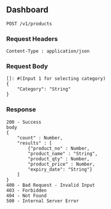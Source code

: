 ## Dashboard
```
POST /v1/products
```
### Request Headers
```
Content-Type : application/json
```
### Request Body
```
[]: #(Input 1 for selecting category)
{
    "Category": "String"
}
```
### Response
```
200 - Success
body
{
    "count" : Number,
    "results" : [
        {"product_no" : Number,
        "product_name" : "String",
        "product_qty" : Number,
        "product_price" : Number,
        "expiry_date": "String"}
    ]
}
400 - Bad Request - Invalid Input
403 - Forbidden
404 - Not Found
500 - Internal Server Error
```